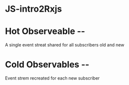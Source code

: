 # JS-intro2Rxjs




# Hot Observeable --
A single event streat shared for all subscribers old and new 

# Cold Observables --
Event strem recreated for each new subscriber
